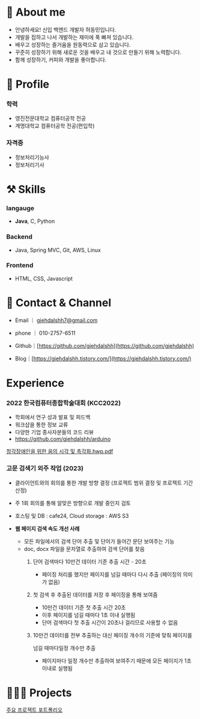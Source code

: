 # 💫 About me

- 안녕하세요!  신입 백엔드 개발자 허동민입니다.
- 개발을 접하고 나서 개발하는 재미에 푹 빠져 있습니다.
- 배우고 성장하는 즐거움을 원동력으로 삼고 있습니다.
- 꾸준히 성장하기 위해 새로운 것을 배우고 내 것으로 만들기 위해 노력합니다.
- 함께 성장하기, 커피와 개발을 좋아합니다.  
  
    
    
# 🔎 Profile

### 학력

- 영진전문대학교 컴퓨터공학 전공
- 계명대학교 컴퓨터공학 전공(편입학)

### 자격증

- 정보처리기능사
- 정보처리기사  
  
    
    
# ⚒️ Skills

### langauge
- **Java**,  C,  Python

### Backend
- Java,  Spring MVC,  Git,  AWS,  Linux

### Frontend
- HTML,  CSS,  Javascript  
  
    
    
# 👋 Contact & Channel

- Email ｜ [g](mailto:marketing@wantedlab.com)jehdalshh7@gmail.com
- phone ｜ 010-2757-6511

- Github｜[https://github.com/gjehdalshh](https://github.com/gjehdalshh)
- Blog｜[https://gjehdalshh.tistory.com/](https://gjehdalshh.tistory.com/)  
  
    
    
# Experience

### 2022 한국컴퓨터종합학술대회 (KCC2022)

- 학회에서 연구 성과 발표 및 피드백
- 워크샵을 통한 정보 교류
- 다양한 기업 종사자분들의 코드 리뷰
- https://github.com/gjehdalshh/arduino

[청각장애인을 위한 음의 시각 및 촉각화.hwp.pdf](https://s3-us-west-2.amazonaws.com/secure.notion-static.com/28332881-8d9a-49ad-badd-acd8cd17bfa0/%EC%B2%AD%EA%B0%81%EC%9E%A5%EC%95%A0%EC%9D%B8%EC%9D%84_%EC%9C%84%ED%95%9C_%EC%9D%8C%EC%9D%98_%EC%8B%9C%EA%B0%81_%EB%B0%8F_%EC%B4%89%EA%B0%81%ED%99%94.hwp.pdf)

### **고문 검색기 외주 작업 (2023)**

- 클라이언트와의 회의를 통한 개발 방향 결정 (프로젝트 범위 결정 및 프로젝트 기간 산정)
- 주 1회 회의를 통해 알맞은 방향으로 개발 중인지 검토
- 호스팅 및 DB  : cafe24, Cloud  storage : AWS S3

- **웹 페이지 검색 속도 개선 사례**
    - 모든 파일에서의 검색 단어 추출 및 단어가 들어간 문단 보여주는 기능
    - doc, docx 파일을 문자열로 추출하여 검색 단어를 찾음
        1. 단어 검색마다 10만건 데이터 기준 추출 시간 - 20초
            - 페이징 처리를 했지만 페이지를 넘길 때마다 다시 추출 (페이징의 의미가 없음)
            
        2. 첫 검색 후 추출된 데이터를 저장 후 페이징을 통해 보여줌
            - 10만건 데이터 기준 첫 추출 시간 20초
            - 이후 페이지를 넘길 때마다 1초 이내 실행됨
            - 단어 검색마다 첫 추출 시간이 20초나 걸리므로 사용할 수 없음
            
        3. 10만건 데이터를 전부 추출하는 대신 페이징 개수의 기준에 맞춰 페이지를
            
            넘길 때마다일정 개수만 추출
            
            - 페이지마다 일정 개수만 추출하여 보여주기 때문에 모든 페이지가 1초 이내로 실행됨  
              
                
                
# 👩🏻‍💻 Projects

[주요 프로젝트 포트폴리오](https://www.notion.so/65f3c961a25148b69bcaa6750cd7e6e7)
